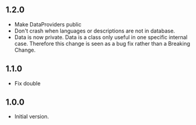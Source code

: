 ## 1.2.0

- Make DataProviders public
- Don't crash when languages or descriptions are not in database.
- Data is now private. Data is a class only useful in one specific internal case. Therefore this change is seen as a bug fix rather than a Breaking Change.

## 1.1.0

- Fix double

## 1.0.0

- Initial version.
